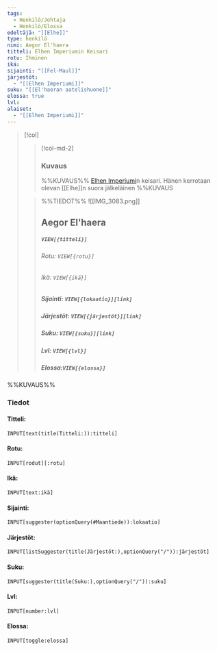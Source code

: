 ```yaml
---
tags:
  - Henkilö/Johtaja
  - Henkilö/Elossa
edeltäjä: "[[Elhe]]"
type: henkilö
nimi: Aegor El'haera
titteli: Elhen Imperiumin Keisari
rotu: Ihminen
ikä: 
sijainti: "[[Fel-Maul]]"
järjestöt:
  - "[[Elhen Imperiumi]]"
suku: "[[El'haeran aatelishuone]]"
elossa: true
lvl: 
alaiset:
  - "[[Elhen Imperiumi]]"
---
```


>[!col]
>>[!col-md-2]
>>### Kuvaus
>>%%KUVAUS%%
>>[Elhen Imperiumi](Elhen%20Imperiumi.md)n keisari. Hänen kerrotaan olevan [[Elhe]]n suora jälkeläinen
>>%%KUVAUS
>
>>%%TIEDOT%%
>>![[IMG_3083.png]]
>> ## Aegor El'haera
>>##### *`VIEW[{titteli}]`*
>>###### Rotu: `VIEW[{rotu}]`
>>###### Ikä: `VIEW[{ikä}]`
>>##### Sijainti: `VIEW[{lokaatio}][link]`
>>##### Järjestöt: `VIEW[{järjestöt}][link]`
>>##### Suku: `VIEW[{suku}][link]`
>>##### Lvl: `VIEW[{lvl}]`
>>##### Elossa:`VIEW[{elossa}]`

%%KUVAUS%%



### Tiedot
#### Titteli: 
`INPUT[text(title(Titteli:)):titteli]`
#### Rotu:
`INPUT[rodut][:rotu]`
#### Ikä:
`INPUT[text:ikä]`
#### Sijainti:
`INPUT[suggester(optionQuery(#Maantiede)):lokaatio]`
#### Järjestöt:
```meta-bind
INPUT[listSuggester(title(Järjestöt:),optionQuery("/")):järjestöt]
```
#### Suku:
`INPUT[suggester(title(Suku:),optionQuery("/")):suku]`
#### Lvl:
`INPUT[number:lvl]`
#### Elossa:
`INPUT[toggle:elossa]`









